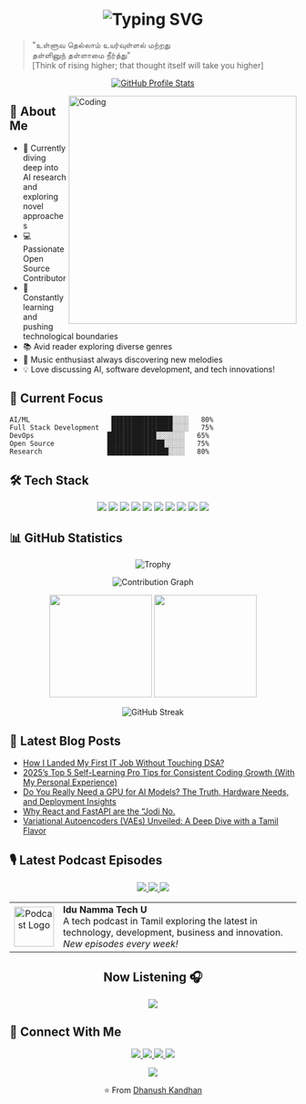 <h1 align="center">
  <img src="https://readme-typing-svg.herokuapp.com?font=Fira+Code&weight=500&size=40&pause=1000&color=2F81F7&center=true&vCenter=true&width=435&lines=%2CHi%2C+I'm+Dhanush!+%F0%9F%91%8B;AI+Researcher+%F0%9F%A4%96;Open+Source+Dev+%F0%9F%92%BB;Tech+Enthusiast+%F0%9F%9A%80" alt="Typing SVG" />
</h1>

<p align="center">
  <blockquote>
    "உள்ளுவ தெல்லாம் உயர்வுள்ளல் மற்றது<br>
    தள்ளினுந் தள்ளாமை நீர்த்து"
    <br>
    [Think of rising higher; that thought itself will take you higher]
  </blockquote>
</p>

<p align="center">
  <a href="https://github.com/dhanushk-offl">
    <img src="https://github-widgetbox.vercel.app/api/profile?username=dhanushk-offl&data=followers,repositories,stars,commits&theme=nautilus" alt="GitHub Profile Stats">
  </a>
</p>

<img align="right" alt="Coding" width="400" src="https://user-images.githubusercontent.com/74038190/229223263-cf2e4b07-2615-4f87-9c38-e37600f8381a.gif">

## 🚀 About Me

- 🧠 Currently diving deep into AI research and exploring novel approaches
- 💻 Passionate Open Source Contributor
- 🌱 Constantly learning and pushing technological boundaries
- 📚 Avid reader exploring diverse genres
- 🎵 Music enthusiast always discovering new melodies
- 💡 Love discussing AI, software development, and tech innovations!

## 🎯 Current Focus

```text
AI/ML                    ███████████████░░░░   80%
Full Stack Development   ███████████████░░░░   75%
DevOps                  ████████████░░░░░░░   65%
Open Source             ██████████████░░░░░   75%
Research                ███████████████░░░░   80%
```

## 🛠️ Tech Stack

<p align="center">
  <img src="https://img.shields.io/badge/Python-3776AB?style=for-the-badge&logo=python&logoColor=white" />
  <img src="https://img.shields.io/badge/TensorFlow-FF6F00?style=for-the-badge&logo=tensorflow&logoColor=white" />
  <img src="https://img.shields.io/badge/PyTorch-EE4C2C?style=for-the-badge&logo=pytorch&logoColor=white" />
  <img src="https://img.shields.io/badge/React-20232A?style=for-the-badge&logo=react&logoColor=61DAFB" />
  <img src="https://img.shields.io/badge/FastAPI-009688?style=for-the-badge&logo=fastapi&logoColor=white" />
  <img src="https://img.shields.io/badge/Svelte-FF3E00?style=for-the-badge&logo=svelte&logoColor=white" />
  <img src="https://img.shields.io/badge/Docker-2496ED?style=for-the-badge&logo=docker&logoColor=white" />
  <img src="https://img.shields.io/badge/JavaScript-F7DF1E?style=for-the-badge&logo=javascript&logoColor=black" />
  <img src="https://img.shields.io/badge/Google_Cloud-4285F4?style=for-the-badge&logo=google-cloud&logoColor=white" />
  <img src="https://img.shields.io/badge/Kotlin-7F52FF?style=for-the-badge&logo=kotlin&logoColor=white" />
</p>

## 📊 GitHub Statistics

<p align="center">
  <img src="https://github-profile-trophy.vercel.app/?username=dhanushk-offl&theme=algolia&no-frame=true&row=1&&margin-w=30&no-bg=true" alt="Trophy" />
</p>

<p align="center">
  <img src="https://github-readme-activity-graph.vercel.app/graph?username=dhanushk-offl&theme=react-dark&hide_border=true" alt="Contribution Graph" />
</p>

<div align="center">
  <img height="180em" src="https://github-readme-stats.vercel.app/api?username=dhanushk-offl&show_icons=true&theme=tokyonight&include_all_commits=true&count_private=true"/>
  <img height="180em" src="https://github-readme-stats.vercel.app/api/top-langs/?username=dhanushk-offl&layout=compact&langs_count=8&theme=tokyonight"/>
</div>

<p align="center">
  <img src="https://github-readme-streak-stats.herokuapp.com/?user=dhanushk-offl&theme=tokyonight" alt="GitHub Streak"/>
</p>

## 📝 Latest Blog Posts
<!-- BLOG-POST-LIST:START -->
- [How I Landed My First IT Job Without Touching DSA?](https://itzmedhanu.medium.com/how-i-landed-my-first-it-job-without-touching-dsa-92f842f6b4a2?source=rss-34d8ff7cd5f5------2)
- [2025’s Top 5 Self-Learning Pro Tips for Consistent Coding Growth &lpar;With My Personal Experience&rpar;](https://itzmedhanu.medium.com/2025s-top-5-self-learning-pro-tips-for-consistent-coding-growth-with-my-personal-experience-4510c33d2d48?source=rss-34d8ff7cd5f5------2)
- [Do You Really Need a GPU for AI Models? The Truth, Hardware Needs, and Deployment Insights](https://itzmedhanu.medium.com/do-you-really-need-a-gpu-for-ai-models-the-truth-hardware-needs-and-deployment-insights-37b650adfb91?source=rss-34d8ff7cd5f5------2)
- [Why React and FastAPI are the “Jodi No.](https://itzmedhanu.medium.com/why-react-and-fastapi-are-the-jodi-no-37fd32ea279a?source=rss-34d8ff7cd5f5------2)
- [Variational Autoencoders &lpar;VAEs&rpar; Unveiled: A Deep Dive with a Tamil Flavor](https://itzmedhanu.medium.com/variational-autoencoders-vaes-unveiled-a-deep-dive-with-a-tamil-flavor-940cccdf468e?source=rss-34d8ff7cd5f5------2)
<!-- BLOG-POST-LIST:END -->

## 🎙️ Latest Podcast Episodes
<p align="center">
  <a href="https://podcasts.apple.com/in/podcast/idu-namma-tech-u/id1705568004">
    <img src="https://img.shields.io/badge/Listen_on-Apple_Podcasts-9933CC?style=for-the-badge&logo=apple-podcasts&logoColor=white" />
  </a>
  <a href="https://open.spotify.com/show/7wNAoRcAzNzEf51JhNH3vo">
    <img src="https://img.shields.io/badge/Listen_on-Spotify-1DB954?style=for-the-badge&logo=spotify&logoColor=white" />
  </a>
  <a href="https://music.youtube.com/playlist?list=PLWCiIjwgT57DqsQwoByl2VniVWn4cXX59&feature=shared">
    <img src="https://img.shields.io/badge/Listen_on-YouTube_Music-FF0000?style=for-the-badge&logo=youtube-music&logoColor=white" />
  </a>
</p>
<p align="center">
  <table align="center">
    <tr>
      <td align="center">
        <img width="70" src="https://is1-ssl.mzstatic.com/image/thumb/Podcasts221/v4/b4/a8/4a/b4a84a5b-617f-3a5f-61b4-3659989b5e52/mza_7038559228770115675.jpg/540x540bb.webp" alt="Podcast Logo"/>
      </td>
      <td>
        <strong>Idu Namma Tech U</strong><br>
        A tech podcast in Tamil exploring the latest in technology, development, business and innovation.<br>
        <em>New episodes every week!</em>
      </td>
    </tr>
  </table>
  <h2 align="center">Now Listening 🎧</h2>
  <p align="center">
    <a href="https://spotify-github-profile.kittinanx.com/api/view?uid=3125svgxj72t5laqaq2pdwt7rx5i&redirect=true">
    <img src="https://spotify-github-profile.kittinanx.com/api/view?uid=3125svgxj72t5laqaq2pdwt7rx5i&cover_image=true&theme=novatorem&show_offline=false&background_color=121212&interchange=true&bar_color=53b14f&bar_color_cover=false" /></a></p>
</p>

## 🤝 Connect With Me

<p align="center">
  <a href="mailto:dhanushkandhan75@gmail.com">
    <img src="https://img.shields.io/badge/Gmail-D14836?style=for-the-badge&logo=gmail&logoColor=white" />
  </a>
  <a href="https://www.linkedin.com/in/dhanushkandhan/">
    <img src="https://img.shields.io/badge/LinkedIn-0077B5?style=for-the-badge&logo=linkedin&logoColor=white" />
  </a>
  <a href="https://www.instagram.com/itsmedhanushk_">
    <img src="https://img.shields.io/badge/Instagram-E4405F?style=for-the-badge&logo=instagram&logoColor=white" />
  </a>
  <a href="https://itzmedhanu.medium.com/">
    <img src="https://img.shields.io/badge/Medium-12100E?style=for-the-badge&logo=medium&logoColor=white" />
  </a>
</p>

<p align="center">
  <a href="https://www.buymeacoffee.com/itzmedhanu">
    <img src="https://img.buymeacoffee.com/button-api/?text=Buy me a coffee&emoji=☕&slug=itzmedhanu&button_colour=40DCA5&font_colour=ffffff&font_family=Cookie&outline_colour=000000&coffee_colour=FFDD00" />
  </a>
</p>

</p>


<p align="center">
<p align="center">⭐️ From <a href="https://itsdhanu.me">Dhanush Kandhan</a></p>
</p>



<!--
dhanushk-offl/dhanushk-offl is a ✨ special ✨ repository because its `README.md` (this file) appears on your GitHub profile.
You can click the Preview link to take a look at your changes.
-->
